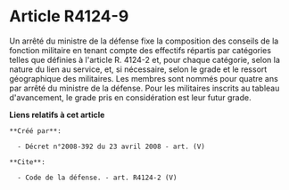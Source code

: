 # Article R4124-9

Un arrêté du ministre de la défense fixe la composition des conseils de la fonction militaire en tenant compte des effectifs
répartis par catégories telles que définies à l'article R. 4124-2 et, pour chaque catégorie, selon la nature du lien au
service, et, si nécessaire, selon le grade et le ressort géographique des militaires. Les membres sont nommés pour quatre ans
par arrêté du ministre de la défense. Pour les militaires inscrits au tableau d'avancement, le grade pris en considération
est leur futur grade.

**Liens relatifs à cet article**

	**Créé par**:

	  - Décret n°2008-392 du 23 avril 2008 - art. (V)

	**Cite**:

	  - Code de la défense. - art. R4124-2 (V)
